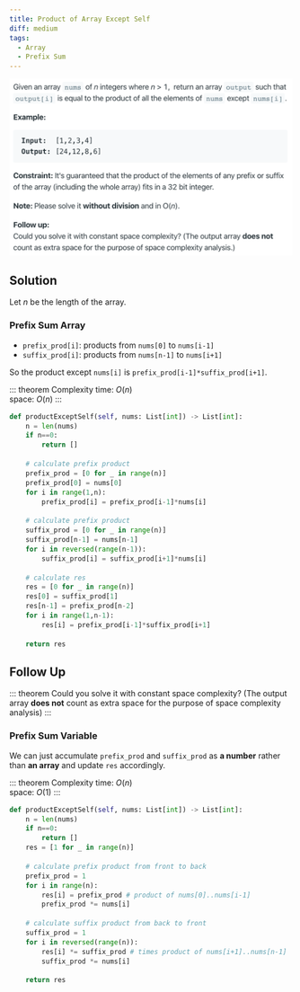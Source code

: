 ```yaml
---
title: Product of Array Except Self
diff: medium
tags:
  - Array
  - Prefix Sum
---
```


<img class="medium-zoom" src="/algo/product-of-array-except-self.png" alt="https://leetcode.com/problems/product-of-array-except-self">

## Solution

Let $n$ be the length of the array.

### Prefix Sum Array

- `prefix_prod[i]`: products from `nums[0]` to `nums[i-1]`
- `suffix_prod[i]`: products from `nums[n-1]` to `nums[i+1]`

So the product except `nums[i]` is `prefix_prod[i-1]*suffix_prod[i+1]`.

::: theorem Complexity
time: $O(n)$  
space: $O(n)$
:::

```py
def productExceptSelf(self, nums: List[int]) -> List[int]:
    n = len(nums)
    if n==0:
        return []

    # calculate prefix product
    prefix_prod = [0 for _ in range(n)]
    prefix_prod[0] = nums[0]
    for i in range(1,n):
        prefix_prod[i] = prefix_prod[i-1]*nums[i]

    # calculate prefix product
    suffix_prod = [0 for _ in range(n)]
    suffix_prod[n-1] = nums[n-1]
    for i in reversed(range(n-1)):
        suffix_prod[i] = suffix_prod[i+1]*nums[i]

    # calculate res
    res = [0 for _ in range(n)]
    res[0] = suffix_prod[1]
    res[n-1] = prefix_prod[n-2]
    for i in range(1,n-1):
        res[i] = prefix_prod[i-1]*suffix_prod[i+1]

    return res
```

## Follow Up

::: theorem
Could you solve it with constant space complexity? (The output array **does not** count as extra space for the purpose of space complexity analysis)
:::

### Prefix Sum Variable

We can just accumulate `prefix_prod` and `suffix_prod` as **a number** rather than **an array** and update `res` accordingly.

::: theorem Complexity
time: $O(n)$  
space: $O(1)$
:::

```py
def productExceptSelf(self, nums: List[int]) -> List[int]:
    n = len(nums)
    if n==0:
        return []
    res = [1 for _ in range(n)]

    # calculate prefix product from front to back
    prefix_prod = 1
    for i in range(n):
        res[i] = prefix_prod # product of nums[0]..nums[i-1]
        prefix_prod *= nums[i]

    # calculate suffix product from back to front
    suffix_prod = 1
    for i in reversed(range(n)):
        res[i] *= suffix_prod # times product of nums[i+1]..nums[n-1]
        suffix_prod *= nums[i]

    return res
```
